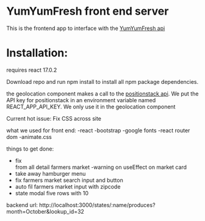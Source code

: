 # YumYumFresh front end server

This is the frontend app to interface with the [YumYumFresh api](https://github.com/YumYumFresh/YumYumBackend)

# Installation:

requires react 17.0.2

Download repo and run npm install to install all npm package dependencies.

the geolocation component makes a call to the [positionstack api](https://positionstack.com/). We put the API key for positionstack in an environment variable named REACT_APP_API_KEY. We only use it in the geolocation component

Current hot issue: Fix CSS across site

what we used for front end:
-react
-bootstrap
-google fonts
-react router dom
-animate.css

things to get done:

- fix <br> from all detail farmers market
  -warning on useEffect on market card
- take away hamburger menu
- fix farmers market search input and button
- auto fil farmers market input with zipcode
- state modal five rows with 10

backend url:
http://localhost:3000/states/:name/produces?month=October&lookup_id=32
